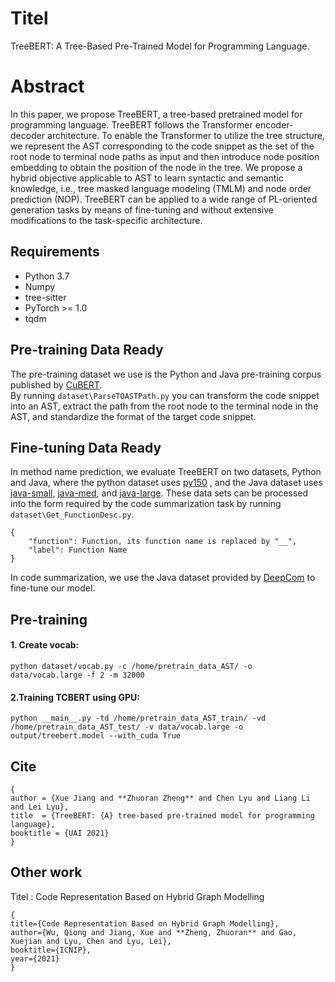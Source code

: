 # Titel
TreeBERT: A Tree-Based Pre-Trained Model for Programming Language.   
# Abstract
In this paper, we propose TreeBERT, a tree-based pretrained model for programming language. TreeBERT follows the Transformer encoder-decoder architecture. To enable the Transformer to utilize the tree structure, we represent the AST corresponding to the code snippet as the set of the root node to terminal node paths as input and then introduce node position embedding to obtain the position of the node in the tree. We propose a hybrid objective applicable to AST to learn syntactic and semantic knowledge, i.e., tree masked language modeling (TMLM) and node order prediction (NOP). TreeBERT can be applied to a wide range of PL-oriented generation tasks by means of fine-tuning and without extensive modifications to the task-specific architecture.
## Requirements
* Python 3.7
* Numpy
* tree-sitter
* PyTorch >= 1.0
* tqdm

## Pre-training Data Ready
The pre-training dataset we use is the Python and Java pre-training corpus published by [CuBERT](https://github.com/google-research/google-research/tree/master/cubert).   
By running `dataset\ParseTOASTPath.py` you can transform the code snippet into an AST, extract the path from the root node to the terminal node in the AST, and standardize the format of the target code snippet.

## Fine-tuning Data Ready
In method name prediction, we evaluate TreeBERT on two datasets, Python and Java, where the python dataset uses [py150](https://www.sri.inf.ethz.ch/py150) , and the Java dataset uses [java-small](https://s3.amazonaws.com/code2seq/datasets/java-small.tar.gz), [java-med](https://s3.amazonaws.com/code2seq/datasets/java-med.tar.gz), and [java-large](https://s3.amazonaws.com/code2seq/datasets/java-large.tar.gz).
These data sets can be processed into the form required by the code summarization task by running `dataset\Get_FunctionDesc.py`.
```
{
    "function": Function, its function name is replaced by "__",
    "label": Function Name
}
```

In code summarization, we use the Java dataset provided by [DeepCom](https://github.com/xing-hu/DeepCom/blob/master/data.7z) to fine-tune our model.
## Pre-training
#### 1. Create vocab:
```
python dataset/vocab.py -c /home/pretrain_data_AST/ -o data/vocab.large -f 2 -m 32000
```
#### 2.Training TCBERT using GPU:
```
python __main__.py -td /home/pretrain_data_AST_train/ -vd /home/pretrain_data_AST_test/ -v data/vocab.large -o output/treebert.model --with_cuda True
```

## Cite
```
{
author = {Xue Jiang and **Zhuoran Zheng** and Chen Lyu and Liang Li and Lei Lyu},
title  = {TreeBERT: {A} tree-based pre-trained model for programming language},
booktitle = {UAI 2021}
}
```
##  Other work
Titel : Code Representation Based on Hybrid Graph Modelling
```
{
title={Code Representation Based on Hybrid Graph Modelling},
author={Wu, Qiong and Jiang, Xue and **Zheng, Zhuoran** and Gao, Xuejian and Lyu, Chen and Lyu, Lei},
booktitle={ICNIP},
year={2021}
}
```
